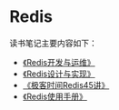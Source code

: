 # Redis

读书笔记主要内容如下：

- [《Redis开发与运维》](./redis-develop/1-install.md)
- [《Redis设计与实现》](./redis-design/1-sds.md)
- [《极客时间Redis45讲》](./redis-45/25-exception-cache.md)
- [《Redis使用手册》]()